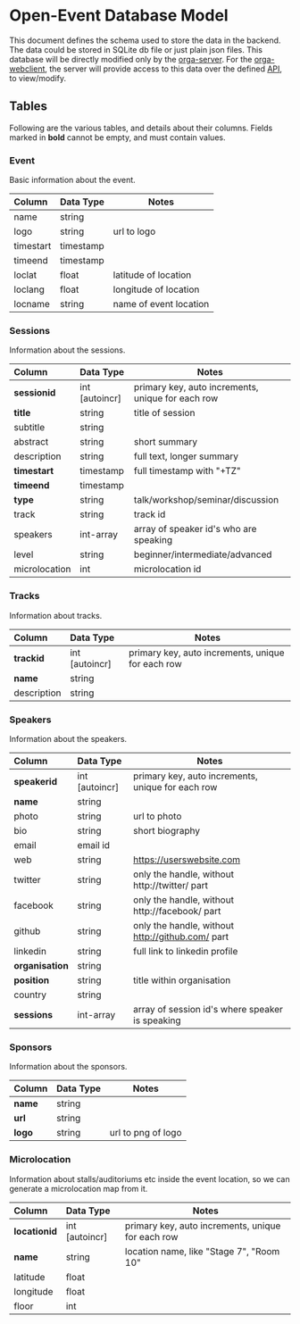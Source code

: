 # Open-Event Database Model

This document defines the schema used to store the data in the backend. The data could be stored in SQLite db file or just plain json files. This database will be directly modified only by the [orga-server](https://github.com/fossasia/open-event-orga-server). For the [orga-webclient](https://github.com/fossasia/open-event-orga-webclient), the server will provide access to this data over the defined [API](/API.md), to view/modify.  

## Tables
Following are the various tables, and details about their columns. Fields marked in **bold** cannot be empty, and must contain values.   

### Event
Basic information about the event.    

| Column      | Data Type      | Notes       |
|:------------|:---------------| ------------|
| name        | string         | 
| logo        | string         | url to logo
| timestart   | timestamp      | 
| timeend     | timestamp      |
| loclat      | float          | latitude of location
| loclang     | float          | longitude of location
| locname     | string         | name of event location



### Sessions  
Information about the sessions.   

| Column          | Data Type      | Notes       |
|:----------------|:---------------| ------------|
| **sessionid**   | int [autoincr] | primary key, auto increments, unique for each row
| **title**       | string         | title of session
| subtitle        | string         |
| abstract        | string         | short summary
| description     | string         | full text, longer summary
| **timestart**   | timestamp      | full timestamp with "+TZ" 
| **timeend**     | timestamp      |
| **type**        | string         | talk/workshop/seminar/discussion
| track           | string         | track id
| speakers        | int-array      | array of speaker id's who are speaking
| level           | string         | beginner/intermediate/advanced
| microlocation   | int            | microlocation id

### Tracks
Information about tracks.   

| Column          | Data Type      | Notes       |
|:----------------|:---------------| ------------|
| **trackid**     | int [autoincr] | primary key, auto increments, unique for each row
| **name**        | string         |
| description     | string         |

### Speakers
Information about the speakers.  

| Column          | Data Type      | Notes       |
|:----------------|:---------------| ------------|
| **speakerid**   | int [autoincr] | primary key, auto increments, unique for each row
| **name**        | string         |
| photo           | string         | url to photo 
| bio             | string         | short biography
| email           | email id       |
| web             | string         | https://userswebsite.com
| twitter         | string         | only the handle, without http://twitter/ part
| facebook        | string         | only the handle, without http://facebook/ part
| github          | string         | only the handle, without http://github.com/ part
| linkedin        | string         | full link to linkedin profile
| **organisation**| string         | 
| **position**    | string         | title within organisation
| country         | string         |
| **sessions**        | int-array      | array of session id's where speaker is speaking

### Sponsors
Information about the sponsors.   

| Column      | Data Type      | Notes       |
|:------------|:---------------| ------------|
| **name**        | string         |
| **url**         | string         |
| **logo**        | string         | url to png of logo


### Microlocation
Information about stalls/auditoriums etc inside the event location, so we can generate a microlocation map from it.  

| Column          | Data Type      | Notes       |
|:----------------|:---------------| ------------|
| **locationid**      | int [autoincr] | primary key, auto increments, unique for each row
| **name**            | string         | location name, like "Stage 7", "Room 10"
| latitude        | float          |
| longitude       | float          |
| floor           | int            |
